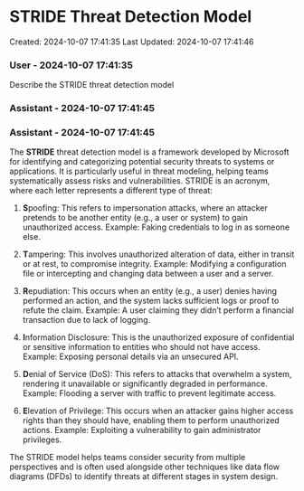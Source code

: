 # STRIDE Threat Detection Model

Created: 2024-10-07 17:41:35
Last Updated: 2024-10-07 17:41:46

### User - 2024-10-07 17:41:35

Describe the STRIDE threat detection model

### Assistant - 2024-10-07 17:41:45



### Assistant - 2024-10-07 17:41:45

The **STRIDE** threat detection model is a framework developed by Microsoft for identifying and categorizing potential security threats to systems or applications. It is particularly useful in threat modeling, helping teams systematically assess risks and vulnerabilities. STRIDE is an acronym, where each letter represents a different type of threat:

1. **S**poofing: This refers to impersonation attacks, where an attacker pretends to be another entity (e.g., a user or system) to gain unauthorized access. Example: Faking credentials to log in as someone else.

2. **T**ampering: This involves unauthorized alteration of data, either in transit or at rest, to compromise integrity. Example: Modifying a configuration file or intercepting and changing data between a user and a server.

3. **R**epudiation: This occurs when an entity (e.g., a user) denies having performed an action, and the system lacks sufficient logs or proof to refute the claim. Example: A user claiming they didn’t perform a financial transaction due to lack of logging.

4. **I**nformation Disclosure: This is the unauthorized exposure of confidential or sensitive information to entities who should not have access. Example: Exposing personal details via an unsecured API.

5. **D**enial of Service (DoS): This refers to attacks that overwhelm a system, rendering it unavailable or significantly degraded in performance. Example: Flooding a server with traffic to prevent legitimate access.

6. **E**levation of Privilege: This occurs when an attacker gains higher access rights than they should have, enabling them to perform unauthorized actions. Example: Exploiting a vulnerability to gain administrator privileges.

The STRIDE model helps teams consider security from multiple perspectives and is often used alongside other techniques like data flow diagrams (DFDs) to identify threats at different stages in system design.

